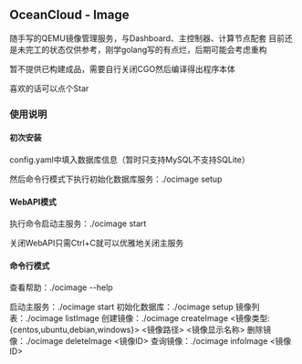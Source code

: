 ## OceanCloud - Image

随手写的QEMU镜像管理服务，与Dashboard、主控制器、计算节点配套
目前还是未完工的状态仅供参考，刚学golang写的有点烂，后期可能会考虑重构

暂不提供已构建成品，需要自行关闭CGO然后编译得出程序本体

喜欢的话可以点个Star

### 使用说明

#### 初次安装

config.yaml中填入数据库信息（暂时只支持MySQL不支持SQLite）

然后命令行模式下执行初始化数据库服务：./ocimage setup

#### WebAPI模式

执行命令启动主服务：./ocimage start

关闭WebAPI只需Ctrl+C就可以优雅地关闭主服务

#### 命令行模式

查看帮助：./ocimage --help

启动主服务：./ocimage start
初始化数据库：./ocimage setup
镜像列表：./ocimage listImage
创建镜像：./ocimage createImage <镜像类型:{centos,ubuntu,debian,windows}> <镜像路径> <镜像显示名称>
删除镜像：./ocimage deleteImage <镜像ID>
查询镜像：./ocimage infoImage <镜像ID>